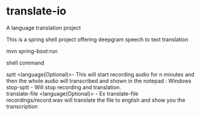 # translate-io
A language translation project <br/>

This is a spring shell project offering deepgram speech to text translation <br/>

mvn spring-boot:run <br/>

shell command <br/>

sptt <mins> <seconds> <language(Optional)>- This will start recording audio for n minutes and then the whole audio will transcribed and shown in the notepad : Windows <br/>
stop-sptt <id> - Will stop recording and translation. <br/>
translate-file <file> <language(Optional)> - Ex translate-file recordings/record.wav will translate the file to english and show you the transcription <br/>

